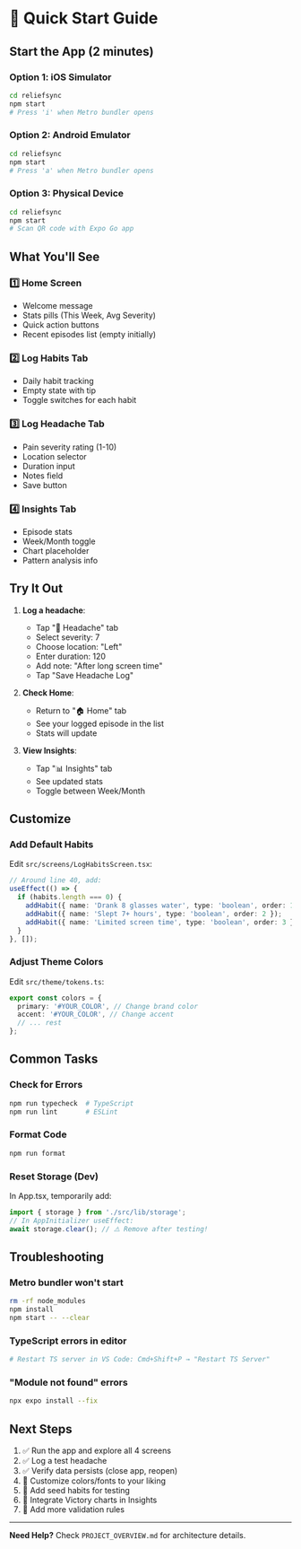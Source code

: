 # 🚀 Quick Start Guide

## Start the App (2 minutes)

### Option 1: iOS Simulator

```bash
cd reliefsync
npm start
# Press 'i' when Metro bundler opens
```

### Option 2: Android Emulator

```bash
cd reliefsync
npm start
# Press 'a' when Metro bundler opens
```

### Option 3: Physical Device

```bash
cd reliefsync
npm start
# Scan QR code with Expo Go app
```

## What You'll See

### 1️⃣ Home Screen

- Welcome message
- Stats pills (This Week, Avg Severity)
- Quick action buttons
- Recent episodes list (empty initially)

### 2️⃣ Log Habits Tab

- Daily habit tracking
- Empty state with tip
- Toggle switches for each habit

### 3️⃣ Log Headache Tab

- Pain severity rating (1-10)
- Location selector
- Duration input
- Notes field
- Save button

### 4️⃣ Insights Tab

- Episode stats
- Week/Month toggle
- Chart placeholder
- Pattern analysis info

## Try It Out

1. **Log a headache**:
   - Tap "🤕 Headache" tab
   - Select severity: 7
   - Choose location: "Left"
   - Enter duration: 120
   - Add note: "After long screen time"
   - Tap "Save Headache Log"

2. **Check Home**:
   - Return to "🏠 Home" tab
   - See your logged episode in the list
   - Stats will update

3. **View Insights**:
   - Tap "📊 Insights" tab
   - See updated stats
   - Toggle between Week/Month

## Customize

### Add Default Habits

Edit `src/screens/LogHabitsScreen.tsx`:

```typescript
// Around line 40, add:
useEffect(() => {
  if (habits.length === 0) {
    addHabit({ name: 'Drank 8 glasses water', type: 'boolean', order: 1 });
    addHabit({ name: 'Slept 7+ hours', type: 'boolean', order: 2 });
    addHabit({ name: 'Limited screen time', type: 'boolean', order: 3 });
  }
}, []);
```

### Adjust Theme Colors

Edit `src/theme/tokens.ts`:

```typescript
export const colors = {
  primary: '#YOUR_COLOR', // Change brand color
  accent: '#YOUR_COLOR', // Change accent
  // ... rest
};
```

## Common Tasks

### Check for Errors

```bash
npm run typecheck  # TypeScript
npm run lint       # ESLint
```

### Format Code

```bash
npm run format
```

### Reset Storage (Dev)

In App.tsx, temporarily add:

```typescript
import { storage } from './src/lib/storage';
// In AppInitializer useEffect:
await storage.clear(); // ⚠️ Remove after testing!
```

## Troubleshooting

### Metro bundler won't start

```bash
rm -rf node_modules
npm install
npm start -- --clear
```

### TypeScript errors in editor

```bash
# Restart TS server in VS Code: Cmd+Shift+P → "Restart TS Server"
```

### "Module not found" errors

```bash
npx expo install --fix
```

## Next Steps

1. ✅ Run the app and explore all 4 screens
2. ✅ Log a test headache
3. ✅ Verify data persists (close app, reopen)
4. 📝 Customize colors/fonts to your liking
5. 📝 Add seed habits for testing
6. 📝 Integrate Victory charts in Insights
7. 📝 Add more validation rules

---

**Need Help?** Check `PROJECT_OVERVIEW.md` for architecture details.
